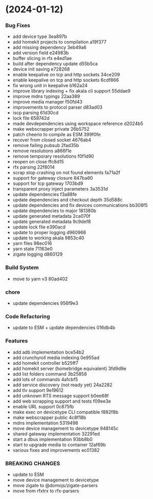 #  (2024-01-12)


### Bug Fixes

* add device type 3ea897b
* add homekit projects to compilation a19f377
* add missing dependency 3eb49a6
* add version field e24983b
* buffer slicing in rfx e4ed1ae
* build after dependency update d55b5ca
* device init saving e728268
* enable keepalive on tcp and http sockets 34ce209
* enable keepalive on tcp and http sockets 6cdf866
* fix wrong unit in keepalive b162a24
* improve library indexing + fix akala cli support 55ddae9
* improve mdns typings 22aa389
* improve media manager f50fd43
* improvements to protocol parser d83ad03
* iscp parsing 61d30cd
* lock file 659742d
* made devdependencies using workspace reference d2024b5
* make webscrapper private 26b5752
* patch cheerio to compile as ESM 399f0fe
* recover from closed socket 4676ab4
* remove failing pubsub 2fad35b
* remove resolutions a866f1e
* remove temporary resolutions f0f1d90
* reopen on close ffc8d15
* rfx parsing 22f8014
* scrap stop crashing on not found elements fa71a2f
* support for gateway closure 847ba60
* support for tcp gateway 1703bd9
* transparent proxy inject parameters 3a3531d
* update dependencies f3a88fe
* update dependencies and checkout depth 35d588c
* update dependencies and fix devices communications bb308f5
* update dependencies to major 181380b
* update generated metadata 2ca070f
* update generated metadata 9c9def8
* update lock file e390acd
* update to proper logging d960966
* update to working akala 9853c40
* yarn files 98ec016
* yarn state 71163e0
* zigate logging d860129


### Build System

* move to yarn v3 80ad402


### chore

* update dependencies 956f9e3


### Code Refactoring

* update to ESM + update dependencies 016db4b


### Features

* add adb implementation bce54b2
* add crunchyroll media indexing 0e955ad
* add homekit controller b525ff7
* add homekit server (homebridge equivalent) 3fd9d9e
* add list folders command 3b25858
* add lots of commands 4a1cbf5
* add service discovery (not ready yet) 24a2282
* add tlv support 9e19612
* add unknown RTS message support b0ee68f
* add web scrapping support and tests f09ee3e
* enable URL support 0c875fb
* make exec on devicetype CLI compatible f882f8b
* make webscrapper public 4c8f18b
* mdns implementation 5319498
* move device management to devicetype 948145c
* shared gateway implementation 32291ed
* start a dbus implementation 93bb8b0
* start to upgrade media to container 12af69b
* various fixes and improvements ec01382


### BREAKING CHANGES

* update to ESM
* move device management to devicetype
* move zigate to @domojs/zigate-parsers
* move from rfxtrx to rfx-parsers




